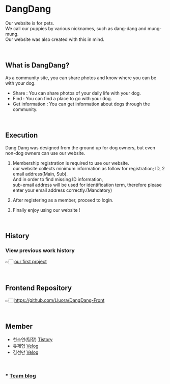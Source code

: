 # DangDang
Our website is for pets.             
We call our puppies by various nicknames, such as dang-dang and mung-mung.              
Our website was also created with this in mind.

<br>

## What is DangDang?
As a community site, you can share photos and know where you can be with your dog.

- Share : You can share photos of your daily life with your dog.
- Find : You can find a place to go with your dog.
- Get information : You can get information about dogs through the community.

<br>

## Execution
Dang Dang was designed from the ground up for dog owners, but even non-dog owners can use our website.

1. Membership registration is required to use our website.          
our website collects minimum information as follow for registration; ID, 2 email address(Main, Sub).         
And in order to find missing ID information,    
sub-email address will be used for identification term, therefore please enter your email address correctly.(Mandatory)

2. After registering as a member, proceed to login.

3. Finally enjoy using our website !



<br>

## History
### View previous work history
👉🏻 [our first project](https://github.com/Lluora/Team14)

<br>

## Frontend Repository
👉🏻 https://github.com/Lluora/DangDang-Front

<br>

## Member
- 천소연(팀장) [Tistory](https://lu-delight.tistory.com/)
- 유제협 [Velog](https://velog.io/@yu_jep)
- 김선만 [Velog](http://velog.io/@manijang2)

<br>

### * [Team blog](https://lu-delight.tistory.com/category/spartacodingclub/Project)

